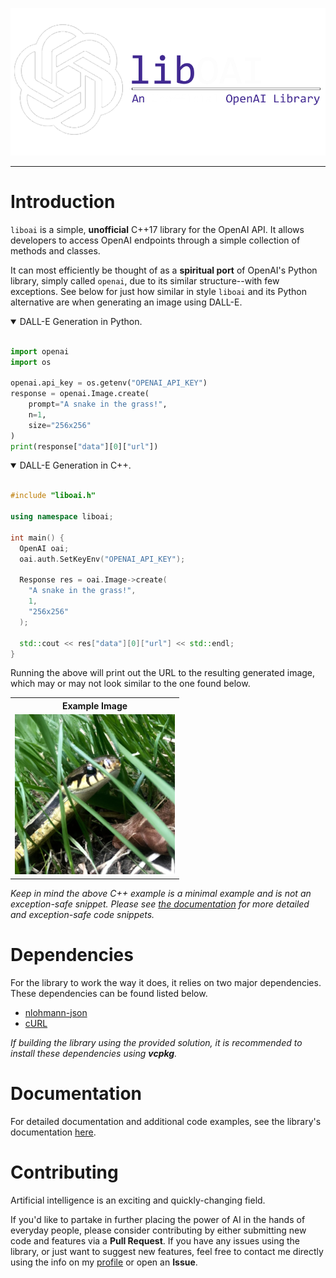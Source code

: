 <p align="center">
  <img src="/images/_logo.png">
</p>

<hr>
<h1>Introduction</h1>
<p><code>liboai</code> is a simple, <b>unofficial</b> C++17 library for the OpenAI API. It allows developers to access OpenAI endpoints through a simple collection of methods and classes.

It can most efficiently be thought of as a <b>spiritual port</b> of OpenAI's Python library, simply called <code>openai</code>, due to its similar structure--with few exceptions. See below for just how similar in style <code>liboai</code> and its Python alternative are when generating an image using DALL-E.</p>
<details open>
<summary>DALL-E Generation in Python.</summary>
<br>

```py
import openai
import os

openai.api_key = os.getenv("OPENAI_API_KEY")
response = openai.Image.create(
    prompt="A snake in the grass!",
    n=1,
    size="256x256"
)
print(response["data"][0]["url"])
```
</details>

<details open>
<summary>DALL-E Generation in C++.</summary>
<br>

```cpp
#include "liboai.h"

using namespace liboai;

int main() {
  OpenAI oai;
  oai.auth.SetKeyEnv("OPENAI_API_KEY");
	
  Response res = oai.Image->create(
    "A snake in the grass!",
    1,
    "256x256"
  );

  std::cout << res["data"][0]["url"] << std::endl;
}
```

</details>

<p>Running the above will print out the URL to the resulting generated image, which may or may not look similar to the one found below.</p>
<table>
<tr>
<th>Example Image</th>
</tr>
<td>

<img src="/images/snake.png">

</td>
</tr>
</table>

<p><i>Keep in mind the above C++ example is a minimal example and is not an exception-safe snippet. Please see <a href="/documentation">the documentation</a> for more detailed and exception-safe code snippets.</i></p>

<h1>Dependencies</h1>
<p>For the library to work the way it does, it relies on two major dependencies. These dependencies can be found listed below.<p>

- <a href="https://github.com/nlohmann/json">nlohmann-json</a>
- <a href="https://curl.se/">cURL</a>

*If building the library using the provided solution, it is recommended to install these dependencies using <b>vcpkg</b>.*

<h1>Documentation</h1>
<p>For detailed documentation and additional code examples, see the library's documentation <a href="/documentation">here</a>.

<h1>Contributing</h1>
<p>Artificial intelligence is an exciting and quickly-changing field. 

If you'd like to partake in further placing the power of AI in the hands of everyday people, please consider contributing by either submitting new code and features via a **Pull Request**. If you have any issues using the library, or just want to suggest new features, feel free to contact me directly using the info on my <a href="https://github.com/D7EAD">profile</a> or open an **Issue**.
